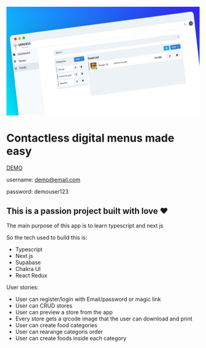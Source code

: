 ![preview image](/preview/screen2.png)

# Contactless digital menus made easy

[DEMO](https://qrmenus-nu.vercel.app/)

username: demo@email.com

password: demouser123

## This is a passion project built with love ❤️
The main purpose of this app is to learn typescript and next js

So the tech used to build this is:
  * Typescript
  * Next js
  * Supabase
  * Chakra UI
  * React Redux


User stories:
  * User can register/login with Email/password or magic link
  * User can CRUD stores
  * User can preview a store from the app
  * Every store gets a qrcode image that the user can download and print
  * User can create food categories
  * User can rearange categoris order
  * User can create foods inside each category
  
